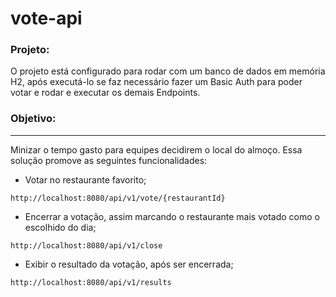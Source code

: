 # vote-api

### Projeto:
O projeto está configurado para rodar com um banco de dados em memória H2, após executá-lo se faz necessário fazer um Basic Auth para poder votar e rodar e executar os demais Endpoints. 

### Objetivo:
* * *

Minizar o tempo gasto para equipes decidirem o local do almoço. Essa solução promove as seguintes funcionalidades:

* Votar no restaurante favorito;
```
http://localhost:8080/api/v1/vote/{restaurantId}
```

* Encerrar a votação, assim marcando o restaurante mais votado como o escolhido do dia;
```
http://localhost:8080/api/v1/close
```

* Exibir o resultado da votação, após ser encerrada;
```
http://localhost:8080/api/v1/results
```
